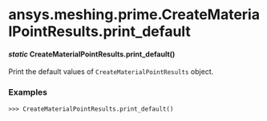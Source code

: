<a id="ansys-meshing-prime-creatematerialpointresults-print-default"></a>

# ansys.meshing.prime.CreateMaterialPointResults.print_default

<a id="ansys.meshing.prime.CreateMaterialPointResults.print_default"></a>

#### *static* CreateMaterialPointResults.print_default()

Print the default values of `CreateMaterialPointResults` object.

### Examples

```pycon
>>> CreateMaterialPointResults.print_default()
```

<!-- !! processed by numpydoc !! -->

